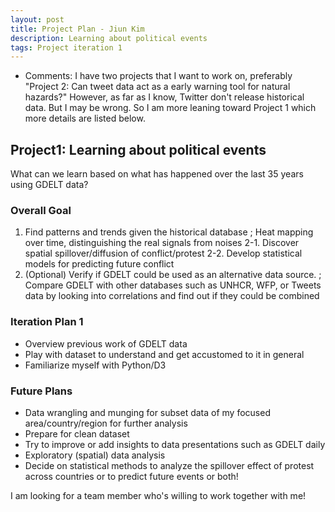 ```yaml
---
layout: post
title: Project Plan - Jiun Kim
description: Learning about political events
tags: Project iteration 1
---
```


* Comments: I have two projects that I want to work on, preferably "Project 2: Can tweet data act as a early warning tool for natural hazards?"
However, as far as I know, Twitter don't release historical data. But I may be wrong. So I am more leaning toward Project 1 which more details are listed below.

## Project1: Learning about political events ##
What can we learn based on what has happened over the last 35 years using GDELT data?

### Overall Goal ###
1. Find patterns and trends given the historical database 
; Heat mapping over time, distinguishing the real signals from noises
2-1. Discover spatial spillover/diffusion of conflict/protest
2-2. Develop statistical models for predicting future conflict 
3. (Optional) Verify if GDELT could be used as an alternative data source. 
; Compare GDELT with other databases such as UNHCR, WFP, or Tweets data by looking into correlations and find out if they could be combined 

### Iteration Plan 1 ###
* Overview previous work of GDELT data
* Play with dataset to understand and get accustomed to it in general
* Familiarize myself with Python/D3
 
### Future Plans ###
* Data wrangling and munging for subset data of my focused area/country/region for further analysis
* Prepare for clean dataset
* Try to improve or add insights to data presentations such as GDELT daily
* Exploratory (spatial) data analysis
* Decide on statistical methods to analyze the spillover effect of protest across countries or to predict future events or both!

I am looking for a team member who's willing to work together with me! 